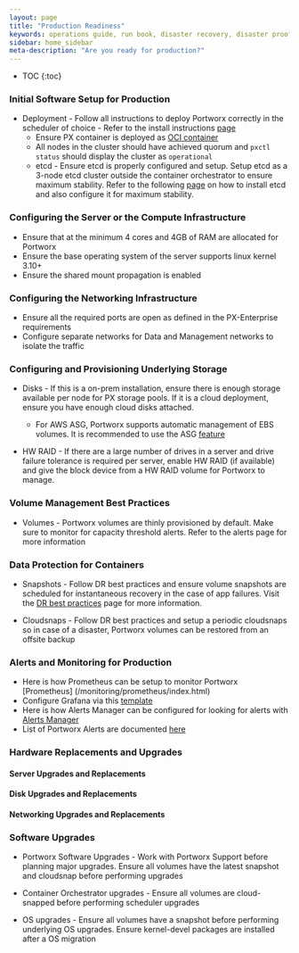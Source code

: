 ```yaml
---
layout: page
title: "Production Readiness"
keywords: operations guide, run book, disaster recovery, disaster proof, site failure, node failure, power failure
sidebar: home_sidebar
meta-description: "Are you ready for production?"
---
```


* TOC
{:toc}

### Initial Software Setup for Production

* Deployment - Follow all instructions to deploy Portworx correctly in the scheduler of choice - Refer to the install instructions [page](https://docs.portworx.com/#install-with-a-container-orchestrator)
  * Ensure PX container is deployed as [OCI container](https://docs.portworx.com/runc/)
  * All nodes in the cluster should have achieved quorum and `pxctl status` should display the cluster as `operational`
  * etcd - Ensure etcd is properly configured and setup. Setup etcd as a 3-node etcd cluster outside the container orchestrator to ensure maximum stability. Refer to the following [page](https://docs.portworx.com/maintain/etcd.html) on how to install etcd and also configure it for maximum stability.

### Configuring the Server or the Compute Infrastructure

* Ensure that at the minimum 4 cores and 4GB of RAM are allocated for Portworx
* Ensure the base operating system of the server supports linux kernel 3.10+
* Ensure the shared mount propagation is enabled

### Configuring the Networking Infrastructure

* Ensure all the required ports are open as defined in the PX-Enterprise requirements
* Configure separate networks for Data and Management networks to isolate the traffic


### Configuring and Provisioning Underlying Storage

* Disks - If this is a on-prem installation, ensure there is enough storage available per node for PX storage pools.
  If it is a cloud deployment, ensure you have enough cloud disks attached. 
  
  * For AWS ASG, Portworx supports automatic management of EBS volumes. 
    It is recommended to use the ASG [feature](https://docs.portworx.com/cloud/aws/asg.html)

* HW RAID - If there are a large number of drives in a server and drive failure tolerance is required per server, enable HW RAID (if available) and give the block device from a HW RAID volume for Portworx to manage. 

### Volume Management Best Practices

* Volumes - Portworx volumes are thinly provisioned by default. Make sure to monitor for capacity threshold alerts. Refer to the alerts page for more information

### Data Protection for Containers

* Snapshots - Follow DR best practices and ensure volume snapshots are scheduled for instantaneous recovery in the case of app failures. Visit the [DR best practices](/dr-best-practices.html) page for more information.

* Cloudsnaps - Follow DR best practices and setup a periodic cloudsnaps so in case of a disaster, Portworx volumes can be restored from an offsite backup

### Alerts and Monitoring for Production

  * Here is how Prometheus can be setup to monitor Portworx [Prometheus] (/monitoring/prometheus/index.html)
  * Configure Grafana via this [template](/monitoring/grafana/index.html)
  * Here is how Alerts Manager can be configured for looking for alerts with [Alerts Manager](/monitoring/alerting.html)
  * List of Portworx Alerts are documented [here](/monitoring/portworx-alerts.html)

### Hardware Replacements and Upgrades

#### Server Upgrades and Replacements

#### Disk Upgrades and Replacements

#### Networking Upgrades and Replacements

### Software Upgrades

* Portworx Software Upgrades - Work with Portworx Support before planning major upgrades. Ensure all volumes have the 
  latest snapshot and cloudsnap before performing upgrades

* Container Orchestrator upgrades - Ensure all volumes are cloud-snapped before performing scheduler upgrades

* OS upgrades - Ensure all volumes have a snapshot before performing underlying OS upgrades. 
  Ensure kernel-devel packages are installed after a OS migration
